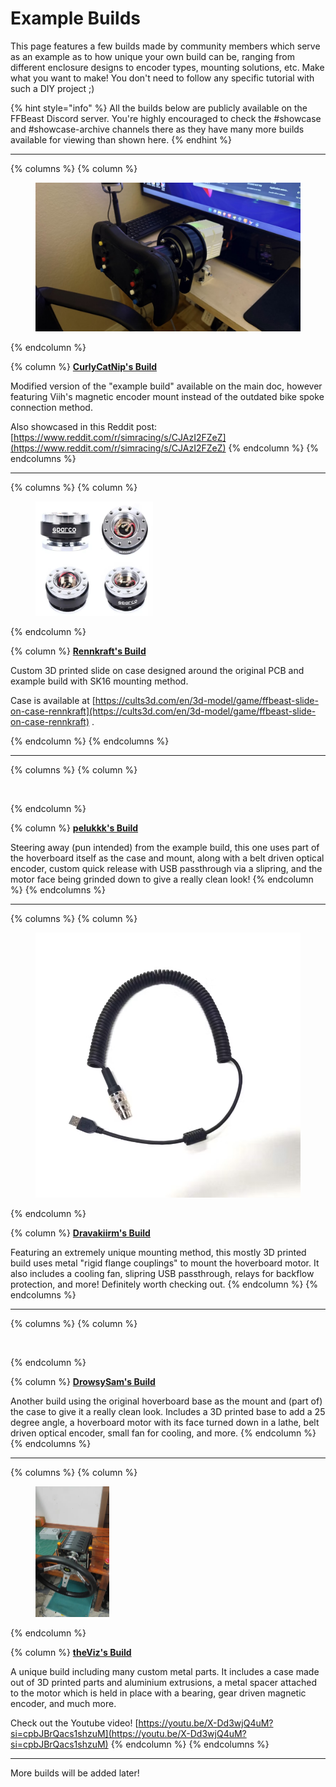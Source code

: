 # Example Builds

This page features a few builds made by community members which serve as an example as to how unique your own build can be, ranging from different enclosure designs to encoder types, mounting solutions, etc. Make what you want to make! You don't need to follow any specific tutorial with such a DIY project ;)

{% hint style="info" %}
All the builds below are publicly available on the FFBeast Discord server. You're highly encouraged to check the #showcase and #showcase-archive channels there as they have many more builds available for viewing than shown here.
{% endhint %}

***

{% columns %}
{% column %}
<figure><img src=".gitbook/assets/image (2).png" alt=""><figcaption></figcaption></figure>
{% endcolumn %}

{% column %}
[**CurlyCatNip's Build**](https://discord.com/channels/1043156600468287539/1053616504211513365/1404898818071330888)

Modified version of the "example build" available on the main doc, however featuring Viih's magnetic encoder mount instead of the  outdated bike spoke connection method.

Also showcased in this Reddit post: [https://www.reddit.com/r/simracing/s/CJAzI2FZeZ](https://www.reddit.com/r/simracing/s/CJAzI2FZeZ)
{% endcolumn %}
{% endcolumns %}

***

{% columns %}
{% column %}
<figure><img src=".gitbook/assets/image (3).png" alt="" width="188"><figcaption></figcaption></figure>
{% endcolumn %}

{% column %}
[**Rennkraft's Build**](https://discord.com/channels/1043156600468287539/1053616504211513365/1371989609554120785)

Custom 3D printed slide on case designed around the original PCB and example build with SK16 mounting method.

Case is available at [https://cults3d.com/en/3d-model/game/ffbeast-slide-on-case-rennkraft](https://cults3d.com/en/3d-model/game/ffbeast-slide-on-case-rennkraft) .


{% endcolumn %}
{% endcolumns %}

***

{% columns %}
{% column %}
<figure><img src=".gitbook/assets/image (4).png" alt=""><figcaption></figcaption></figure>
{% endcolumn %}

{% column %}
[**pelukkk's Build**](https://discord.com/channels/1043156600468287539/1286124337237200937)

Steering away (pun intended) from the example build, this one uses part of the hoverboard itself as the case and mount, along with a belt driven optical encoder, custom quick release with USB passthrough via a slipring, and the motor face being grinded down to give a really clean look!
{% endcolumn %}
{% endcolumns %}

***

{% columns %}
{% column %}
<figure><img src=".gitbook/assets/image (5).png" alt=""><figcaption></figcaption></figure>
{% endcolumn %}

{% column %}
[**Dravakiirm's Build**](https://discord.com/channels/1043156600468287539/1411791833725534348)

Featuring an extremely unique mounting method, this mostly 3D printed build uses metal "rigid flange couplings" to mount the hoverboard motor. It also includes a cooling fan, slipring USB passthrough, relays for backflow protection, and more! Definitely worth checking out.
{% endcolumn %}
{% endcolumns %}

***

{% columns %}
{% column %}
<figure><img src=".gitbook/assets/image (6).png" alt=""><figcaption></figcaption></figure>
{% endcolumn %}

{% column %}
[**DrowsySam's Build**](https://app.gitbook.com/u/cPZIxqyrGtSv7lb4Nej9u3XgPtD3)

Another build using the original hoverboard base as the mount and (part of) the case to give it a really clean look. Includes a 3D printed base to add a 25 degree angle, a hoverboard motor with its face turned down in a lathe, belt driven optical encoder, small fan for cooling, and more.
{% endcolumn %}
{% endcolumns %}

***

{% columns %}
{% column %}
<figure><img src=".gitbook/assets/image (8).png" alt="" width="118"><figcaption></figcaption></figure>
{% endcolumn %}

{% column %}
[**theViz's Build**](https://discord.com/channels/1043156600468287539/1425835934150295602)

A unique build including many custom metal parts. It includes a case made out of 3D printed parts and aluminium extrusions, a metal spacer attached to the motor which is held in place with a bearing, gear driven magnetic encoder, and much more.

Check out the Youtube video! [https://youtu.be/X-Dd3wjQ4uM?si=cpbJBrQacs1shzuM](https://youtu.be/X-Dd3wjQ4uM?si=cpbJBrQacs1shzuM)
{% endcolumn %}
{% endcolumns %}

***



More builds will be added later!
